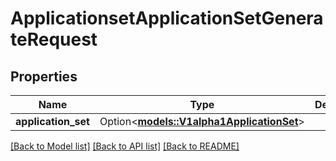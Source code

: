 # ApplicationsetApplicationSetGenerateRequest

## Properties

Name | Type | Description | Notes
------------ | ------------- | ------------- | -------------
**application_set** | Option<[**models::V1alpha1ApplicationSet**](v1alpha1ApplicationSet.md)> |  | [optional]

[[Back to Model list]](../README.md#documentation-for-models) [[Back to API list]](../README.md#documentation-for-api-endpoints) [[Back to README]](../README.md)


